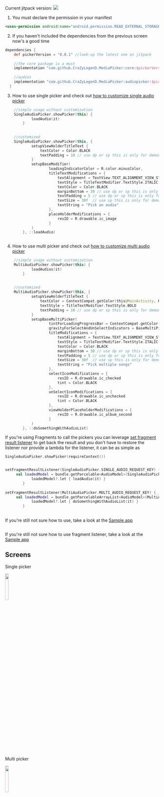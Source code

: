 Current jitpack version: [![](https://jitpack.io/v/CraZyLegenD/MediaPicker.svg)](https://jitpack.io/#CraZyLegenD/MediaPicker)

1. You must declare the permission in your manifest
```xml
<uses-permission android:name="android.permission.READ_EXTERNAL_STORAGE" />
```
2. If you haven't included the dependencies from the previous screen now's a good time
```gradle
dependencies {
    def pickerVersion = "0.0.1" //look-up the latest one on jitpack 
    
    //the core package is a must
    implementation "com.github.CraZyLegenD.MediaPicker:core:$pickerVersion"
    
    //audios
    implementation "com.github.CraZyLegenD.MediaPicker:audiopicker:$pickerVersion"
  }
```
3. How to use single picker and check out [how to customize single audio picker](https://github.com/CraZyLegenD/MediaPicker/wiki/Single-audio-picker-customization)
```kotlin
    //simple usage without customization
    SingleAudioPicker.showPicker(this) {
            loadAudio(it)
        }
	
	
    //customized
    SingleAudioPicker.showPicker(this, {
            setupViewHolderTitleText {
                textColor = Color.BLACK
                textPadding = 10 // use dp or sp this is only for demonstration purposes
            }
            setupBaseModifier(
                    loadingIndicatorColor = R.color.minusColor,
                    titleTextModifications = {
                        textAlignment = TextView.TEXT_ALIGNMENT_VIEW_START
                        textStyle = TitleTextModifier.TextStyle.ITALIC
                        textColor = Color.BLACK
                        marginBottom = 30 // use dp or sp this is only for demonstration purposes
                        textPadding = 5 // use dp or sp this is only for demonstration purposes
                        textSize = 30f  // use sp this is only for demonstration purposes
                        textString = "Pick an audio"
                    },
                    placeHolderModifications = {
                        resID = R.drawable.ic_image
                    }
            )
        }, ::loadAudio)
    
```

4. How to use multi picker and check out [how to customize multi audio picker](https://github.com/CraZyLegenD/MediaPicker/wiki/Multi-audio-picker-customization)
```kotlin
    //simple usage without customization
    MultiAudioPicker.showPicker(this) {
            loadAudios(it)
        }
	
	
    //customized
    MultiAudioPicker.showPicker(this, {
            setupViewHolderTitleText {
                textColor = ContextCompat.getColor(this@MainActivity, R.color.colorPrimaryDark)
                textStyle = TitleTextModifier.TextStyle.BOLD
                textPadding = 10 // use dp or sp this is only for demonstration purposes
            }
            setupBaseMultiPicker(
                    tintForLoadingProgressBar = ContextCompat.getColor(this@MainActivity, R.color.colorPrimaryDark),
                    gravityForSelectAndUnSelectIndicators = BaseMultiPickerModifier.Gravity.BOTTOM_LEFT,
                    titleModifications = {
                        textAlignment = TextView.TEXT_ALIGNMENT_VIEW_START
                        textStyle = TitleTextModifier.TextStyle.ITALIC
                        textColor = Color.BLACK
                        marginBottom = 30 // use dp or sp this is only for demonstration purposes
                        textPadding = 5 // use dp or sp this is only for demonstration purposes
                        textSize = 30f  // use sp this is only for demonstration purposes
                        textString = "Pick multiple songs"
                    },
                    selectIconModifications = {
                        resID = R.drawable.ic_checked
                        tint = Color.BLACK
                    },
                    unSelectIconModifications = {
                        resID = R.drawable.ic_unchecked
                        tint = Color.BLACK
                    },
                    viewHolderPlaceholderModifications = {
                        resID = R.drawable.ic_album_second
                    }
            )
        }, ::doSomethingWithAudioList)
```

If you're using Fragments to call the pickers you can leverage [set fragment result listener](https://developer.android.com/reference/androidx/fragment/app/FragmentManager#setfragmentresultlistener) to get back the result and you don't have to restore the listener nor provide a lambda for the listener, it can be as simple as
```kotlin
SingleAudioPicker.showPicker(requireContext())
```
```kotlin

setFragmentResultListener(SingleAudioPicker.SINGLE_AUDIO_REQUEST_KEY) { _, bundle ->
     val loadedModel = bundle.getParcelable<AudioModel>(SingleAudioPicker.ON_SINGLE_AUDIO_PICK_KEY)
            loadedModel?.let { loadAudio(it) }
        }
	
setFragmentResultListener(MultiAudioPicker.MULTI_AUDIO_REQUEST_KEY) { _, bundle ->
     val loadedModel = bundle.getParcelableArrayList<AudioModel>(MultiAudioPicker.ON_MULTI_AUDIO_PICK_KEY)
            loadedModel?.let { doSomethingWithAudioList(it) }
        }
```
##
If you're still not sure how to use, take a look at the [Sample app](https://github.com/CraZyLegenD/MediaPicker/blob/master/app/src/main/java/com/crazylegend/mediapicker/MainActivity.kt) 

##
If you're still not sure how to use fragment listener, take a look at the [Sample app](https://github.com/CraZyLegenD/MediaPicker/blob/master/app/src/main/java/com/crazylegend/mediapicker/FragmentResult.kt#L330) 

## Screens

Single picker

<img src="https://raw.githubusercontent.com/CraZyLegenD/MediaPicker/master/audiopicker/screens/screen_1.png" width="15%"></img>

Multi picker

<img src="https://raw.githubusercontent.com/CraZyLegenD/MediaPicker/master/audiopicker/screens/screen_3.png" width="15%"></img>
